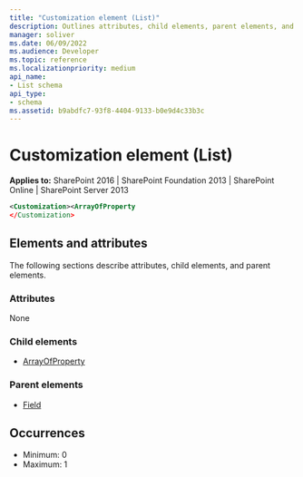 ```yaml
---
title: "Customization element (List)"
description: Outlines attributes, child elements, parent elements, and occurrences for the Customization element in Sharepoint.
manager: soliver
ms.date: 06/09/2022
ms.audience: Developer
ms.topic: reference
ms.localizationpriority: medium
api_name:
- List schema
api_type:
- schema
ms.assetid: b9abdfc7-93f8-4404-9133-b0e9d4c33b3c
---
```


# Customization element (List)

**Applies to:** SharePoint 2016 | SharePoint Foundation 2013 | SharePoint Online | SharePoint Server 2013

```XML
<Customization><ArrayOfProperty
</Customization>
```

## Elements and attributes

The following sections describe attributes, child elements, and parent elements.

### Attributes

None

### Child elements

- [ArrayOfProperty](arrayofproperty-element-list.md)

### Parent elements

- [Field](field-element-list.md)

## Occurrences

- Minimum: 0
- Maximum: 1

<br/>
